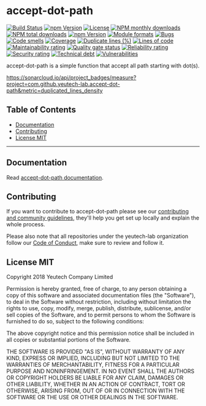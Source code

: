 # accept-dot-path

[![Build Status](https://travis-ci.org/yeutech-lab/accept-dot-path.svg?branch=master)](https://travis-ci.org/yeutech-lab/accept-dot-path) [![npm Version](https://img.shields.io/npm/v/@yeutech-lab/accept-dot-path.svg?style=flat)](https://www.npmjs.com/package/@yeutech-lab/accept-dot-path) [![License](https://img.shields.io/npm/l/@yeutech-lab/accept-dot-path.svg?style=flat)](https://www.npmjs.com/package/@yeutech-lab/accept-dot-path) [![NPM monthly downloads](https://img.shields.io/npm/dm/@yeutech-lab/accept-dot-path.svg?style=flat)](https://npmjs.org/package/@yeutech-lab/accept-dot-path) [![NPM total downloads](https://img.shields.io/npm/dt/@yeutech-lab/accept-dot-path.svg?style=flat)](https://npmjs.org/package/@yeutech-lab/accept-dot-path) [![npm Version](https://img.shields.io/node/v/@yeutech-lab/accept-dot-path.svg?style=flat)](https://www.npmjs.com/package/@yeutech-lab/accept-dot-path) [![Module formats](https://img.shields.io/badge/module%20formats-umd%2C%20cjs%2C%20esm-green.svg?style=flat)](https://www.npmjs.com/package/@yeutech-lab/accept-dot-path)
[![Bugs](https://sonarcloud.io/api/project_badges/measure?project=com.github.yeutech-lab.accept-dot-path&metric=bugs)](https://sonarcloud.io/api/project_badges/measure?project=com.github.yeutech-lab.accept-dot-path&metric=bugs)
[![Code smells](https://sonarcloud.io/api/project_badges/measure?project=com.github.yeutech-lab.accept-dot-path&metric=code_smells)](https://sonarcloud.io/api/project_badges/measure?project=com.github.yeutech-lab.accept-dot-path&metric=code_smells)
[![Coverage](https://sonarcloud.io/api/project_badges/measure?project=com.github.yeutech-lab.accept-dot-path&metric=coverage)](https://sonarcloud.io/api/project_badges/measure?project=com.github.yeutech-lab.accept-dot-path&metric=coverage)
[![Duplicate lines (%)](https://sonarcloud.io/api/project_badges/measure?project=com.github.yeutech-lab.accept-dot-path&metric=duplicated_lines_density)](https://sonarcloud.io/api/project_badges/measure?project=com.github.yeutech-lab.accept-dot-path&metric=duplicated_lines_density)
[![Lines of code](https://sonarcloud.io/api/project_badges/measure?project=com.github.yeutech-lab.accept-dot-path&metric=ncloc)](https://sonarcloud.io/api/project_badges/measure?project=com.github.yeutech-lab.accept-dot-path&metric=ncloc)
[![Maintainability rating](https://sonarcloud.io/api/project_badges/measure?project=com.github.yeutech-lab.accept-dot-path&metric=sqale_rating)](https://sonarcloud.io/api/project_badges/measure?project=com.github.yeutech-lab.accept-dot-path&metric=sqale_rating)
[![Quality gate status](https://sonarcloud.io/api/project_badges/measure?project=com.github.yeutech-lab.accept-dot-path&metric=alert_status)](https://sonarcloud.io/api/project_badges/measure?project=com.github.yeutech-lab.accept-dot-path&metric=alert_status)
[![Reliability rating](https://sonarcloud.io/api/project_badges/measure?project=com.github.yeutech-lab.accept-dot-path&metric=alert_status)](https://sonarcloud.io/api/project_badges/measure?project=com.github.yeutech-lab.accept-dot-path&metric=alert_status)
[![Security rating](https://sonarcloud.io/api/project_badges/measure?project=com.github.yeutech-lab.accept-dot-path&metric=alert_status)](https://sonarcloud.io/api/project_badges/measure?project=com.github.yeutech-lab.accept-dot-path&metric=alert_status)
[![Technical debt](https://sonarcloud.io/api/project_badges/measure?project=com.github.yeutech-lab.accept-dot-path&metric=sqale_index)](https://sonarcloud.io/api/project_badges/measure?project=com.github.yeutech-lab.accept-dot-path&metric=sqale_index)
[![Vulnerabilities](https://sonarcloud.io/api/project_badges/measure?project=com.github.yeutech-lab.accept-dot-path&metric=vulnerabilities)](https://sonarcloud.io/api/project_badges/measure?project=com.github.yeutech-lab.accept-dot-path&metric=vulnerabilities)

accept-dot-path is a simple function that accept all path starting with dot(s).


https://sonarcloud.io/api/project_badges/measure?project=com.github.yeutech-lab.accept-dot-path&metric=duplicated_lines_density

## Table of Contents

  - [Documentation](#documentation)
  - [Contributing](#contributing)
  - [License MIT](#license-mit)

---

## Documentation

Read [accept-dot-path documentation](https://yeutech-lab.github.io/accept-dot-path).


## Contributing

If you want to contribute to accept-dot-path please see our [contributing and community guidelines](https://github.com/yeutech-lab/accept-dot-path/blob/master/CONTRIBUTING.md), they\'ll help you get set up locally and explain the whole process.

Please also note that all repositories under the yeutech-lab organization follow our [Code of Conduct](https://github.com/yeutech-lab/accept-dot-path/blob/master/CODE_OF_CONDUCT.md), make sure to review and follow it.

## License MIT

Copyright 2018 Yeutech Company Limited

Permission is hereby granted, free of charge, to any person obtaining a copy of this software and associated documentation files (the "Software"), to deal in the Software without restriction, including without limitation the rights to use, copy, modify, merge, publish, distribute, sublicense, and/or sell copies of the Software, and to permit persons to whom the Software is furnished to do so, subject to the following conditions:

The above copyright notice and this permission notice shall be included in all copies or substantial portions of the Software.

THE SOFTWARE IS PROVIDED "AS IS", WITHOUT WARRANTY OF ANY KIND, EXPRESS OR IMPLIED, INCLUDING BUT NOT LIMITED TO THE WARRANTIES OF MERCHANTABILITY, FITNESS FOR A PARTICULAR PURPOSE AND NONINFRINGEMENT. IN NO EVENT SHALL THE AUTHORS OR COPYRIGHT HOLDERS BE LIABLE FOR ANY CLAIM, DAMAGES OR OTHER LIABILITY, WHETHER IN AN ACTION OF CONTRACT, TORT OR OTHERWISE, ARISING FROM, OUT OF OR IN CONNECTION WITH THE SOFTWARE OR THE USE OR OTHER DEALINGS IN THE SOFTWARE.

